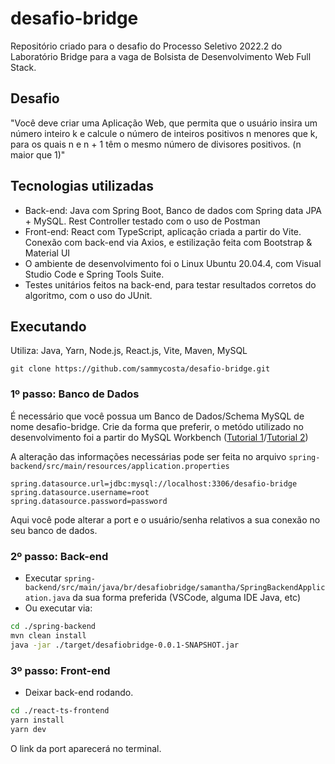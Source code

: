 # desafio-bridge
Repositório criado para o desafio do Processo Seletivo 2022.2 do Laboratório Bridge para a vaga de Bolsista de Desenvolvimento Web Full Stack.

## Desafio
"Você deve criar uma Aplicação Web, que permita que o usuário insira um número
inteiro k e calcule o número de inteiros positivos n menores que k, para os quais
n e n + 1 têm o mesmo número de divisores positivos. (n maior que 1)"

## Tecnologias utilizadas
- Back-end: Java com Spring Boot, Banco de dados com Spring data JPA + MySQL. Rest Controller testado com o uso de Postman
- Front-end: React com TypeScript, aplicação criada a partir do Vite. Conexão com back-end via Axios, e estilização feita com Bootstrap & Material UI
- O ambiente de desenvolvimento foi o Linux Ubuntu 20.04.4, com Visual Studio Code e Spring Tools Suite.
- Testes unitários feitos na back-end, para testar resultados corretos do algoritmo, com o uso do JUnit.

## Executando
Utiliza: Java, Yarn, Node.js, React.js, Vite, Maven, MySQL

`git clone https://github.com/sammycosta/desafio-bridge.git`
### 1º passo: Banco de Dados
É necessário que você possua um Banco de Dados/Schema MySQL de nome desafio-bridge. Crie da forma que preferir, o metódo utilizado no desenvolvimento foi a partir do MySQL Workbench ([Tutorial 1](https://www.alura.com.br/artigos/mysql-do-download-e-instalacao-ate-sua-primeira-tabela)/[Tutorial 2](https://www.mysqltutorial.org/install-mysql-ubuntu/))

A alteração das informações necessárias pode ser feita no arquivo 
`spring-backend/src/main/resources/application.properties`
```properties
spring.datasource.url=jdbc:mysql://localhost:3306/desafio-bridge
spring.datasource.username=root
spring.datasource.password=password
```
Aqui você pode alterar a port e o usuário/senha relativos a sua conexão no seu banco de dados.

### 2º passo: Back-end
- Executar `spring-backend/src/main/java/br/desafiobridge/samantha/SpringBackendApplication.java` da sua forma preferida (VSCode, alguma IDE Java, etc)
- Ou executar via:
```bash
cd ./spring-backend
mvn clean install
java -jar ./target/desafiobridge-0.0.1-SNAPSHOT.jar
```


### 3º passo: Front-end
- Deixar back-end rodando.
```bash
cd ./react-ts-frontend
yarn install
yarn dev
```
O link da port aparecerá no terminal.